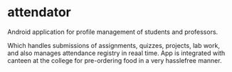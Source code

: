 # attendator
Android application for profile management of students and professors.


Which handles submissions of assignments, quizzes, projects, lab work, and also manages attendance registry in reaal time. App is integrated with canteen at the college for pre-ordering food in a very hasslefree manner. 
